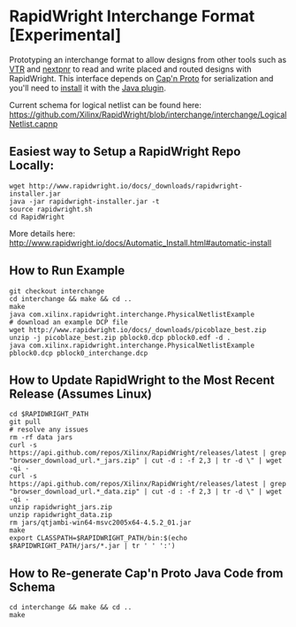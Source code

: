 # RapidWright Interchange Format [Experimental]

Prototyping an interchange format to allow designs from other tools such as [VTR](https://github.com/verilog-to-routing/vtr-verilog-to-routing) and [nextpnr](https://github.com/YosysHQ/nextpnr) to read and write placed and routed designs with RapidWright.  This interface depends on [Cap'n Proto](https://capnproto.org/index.html) for serialization and you'll need to [install](https://capnproto.org/install.html) it with the [Java plugin](https://dwrensha.github.io/capnproto-java/index.html).

Current schema for logical netlist can be found here:
https://github.com/Xilinx/RapidWright/blob/interchange/interchange/LogicalNetlist.capnp


## Easiest way to Setup a RapidWright Repo Locally:
```
wget http://www.rapidwright.io/docs/_downloads/rapidwright-installer.jar
java -jar rapidwright-installer.jar -t
source rapidwright.sh 
cd RapidWright
```
More details here: 
http://www.rapidwright.io/docs/Automatic_Install.html#automatic-install

## How to Run Example
```
git checkout interchange
cd interchange && make && cd ..
make
java com.xilinx.rapidwright.interchange.PhysicalNetlistExample
# download an example DCP file
wget http://www.rapidwright.io/docs/_downloads/picoblaze_best.zip
unzip -j picoblaze_best.zip pblock0.dcp pblock0.edf -d .
java com.xilinx.rapidwright.interchange.PhysicalNetlistExample pblock0.dcp pblock0_interchange.dcp
```

## How to Update RapidWright to the Most Recent Release (Assumes Linux)
```
cd $RAPIDWRIGHT_PATH
git pull
# resolve any issues
rm -rf data jars
curl -s https://api.github.com/repos/Xilinx/RapidWright/releases/latest | grep "browser_download_url.*_jars.zip" | cut -d : -f 2,3 | tr -d \" | wget -qi -
curl -s https://api.github.com/repos/Xilinx/RapidWright/releases/latest | grep "browser_download_url.*_data.zip" | cut -d : -f 2,3 | tr -d \" | wget -qi -
unzip rapidwright_jars.zip
unzip rapidwright_data.zip
rm jars/qtjambi-win64-msvc2005x64-4.5.2_01.jar
make
export CLASSPATH=$RAPIDWRIGHT_PATH/bin:$(echo $RAPIDWRIGHT_PATH/jars/*.jar | tr ' ' ':')
```

## How to Re-generate Cap'n Proto Java Code from Schema
```
cd interchange && make && cd ..
make
```
